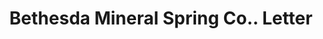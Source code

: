 ---
doi: 10.7916/D81R82PR
date_other: '1880'
date_other_textual: 1880-1889
form: correspondence
genre:
- Letters (correspondence)
name:
- Bethesda Mineral Spring Co.
object_in_context_url: https://biggert.cul.columbia.edu/items/view/ave_biggert_01622
subject_hierarchical_geographic:
- Waukesha, Wisconsin, United States
subject_name:
- Bethesda Mineral Spring Co.
title: Bethesda Mineral Spring Co.. Letter
sort_title: Bethesda Mineral Spring Co.. Letter
call_number: ave_biggert_01622
coordinates:
- 43.01166666666666,-88.23166666666667
pid: ave_biggert_01622
identifiers: ave_biggert_01622
thumbnail: https://derivativo-1.library.columbia.edu/iiif/2/ldpd:343928/full/!256,256/0/native.jpg
permalink: /biggert/ave_biggert_01622/
layout: iiif-image-page
---